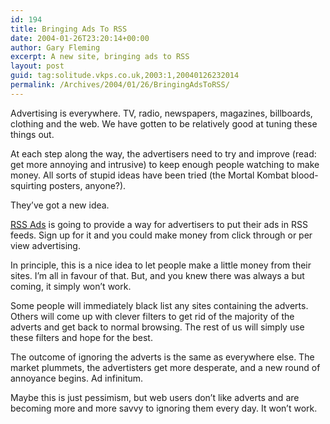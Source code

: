 ```yaml
---
id: 194
title: Bringing Ads To RSS
date: 2004-01-26T23:20:14+00:00
author: Gary Fleming
excerpt: A new site, bringing ads to RSS
layout: post
guid: tag:solitude.vkps.co.uk,2003:1,20040126232014
permalink: /Archives/2004/01/26/BringingAdsToRSS/
---
```

Advertising is everywhere. TV, radio, newspapers, magazines, billboards, clothing and the web. We have gotten to be relatively good at tuning these things out.

At each step along the way, the advertisers need to try and improve (read: get more annoying and intrusive) to keep enough people watching to make money. All sorts of stupid ideas have been tried (the Mortal Kombat blood-squirting posters, anyone?).

They&#8217;ve got a new idea.

[<acronym title="Rich Site Summary">RSS</acronym> Ads](http://www.rssads.com/) is going to provide a way for advertisers to put their ads in RSS feeds. Sign up for it and you could make money from click through or per view advertising.

In principle, this is a nice idea to let people make a little money from their sites. I&#8217;m all in favour of that. But, and you knew there was always a but coming, it simply won&#8217;t work.

Some people will immediately black list any sites containing the adverts. Others will come up with clever filters to get rid of the majority of the adverts and get back to normal browsing. The rest of us will simply use these filters and hope for the best.

The outcome of ignoring the adverts is the same as everywhere else. The market plummets, the advertisters get more desperate, and a new round of annoyance begins. Ad infinitum.

Maybe this is just pessimism, but web users don&#8217;t like adverts and are becoming more and more savvy to ignoring them every day. It won&#8217;t work.